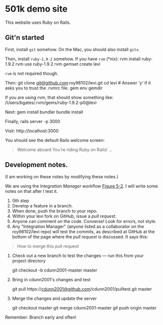 # 501k demo site

This website uses Ruby on Rails.

## Git'n started

First, install `git` somehow. On the Mac, you should also install `gitx`.

Then, install `ruby-1.9.2` somehow. If you have `rvm` (*nix):
    rvm install ruby-1.9.2
    rvm use ruby-1.9.2
    rvm gemset create levi

`rvm` is not required though.

Then:
    git clone git@github.com:roy98102/levi.git
    cd levi
    # Answer 'y' if it asks you to trust the .rvmrc file.
    gem env gemdir

If you are using rvm, that should show something like:
    /Users/bgates/.rvm/gems/ruby-1.9.2-p0@levi

Next:
    gem install bundler
    bundle install

Finally,
    rails server -p 3000

Visit:
  http://localhost:3000

You should see the default Rails welcome screen:
> Welcome aboard
> You're riding Ruby on Rails!
> ...

## Development notes.

(I am working on these notes by modifying these notes.)

We are using the *Integration Manager* workflow [Figure 5-2](http://progit.org/book/ch5-1.html). I will write some notes on that after I test it.

1. 0th step
1. Develop a feature in a branch.
1. When done, push the branch to your repo.
1. Within your levi fork on GitHub, issue a *pull request*.
1. Anyone can comment on the code. Converse! Look for errors, not style.
1. Any "Integration Manager" (anyone listed as a collaborator on the roy98102/levi repo) will test the commits, as described at GitHub at the bottom of the page where the *pull request* is discussed. It says this:

> How to merge this pull request

1. Check out a new branch to test the changes — run this from your project directory
 
    git checkout -b cdunn2001-master master

2. Bring in cdunn2001's changes and test
 
    git pull https://cdunn2001@github.com/cdunn2001/pulltest.git master

3. Merge the changes and update the server
 
    git checkout master
    git merge cdunn2001-master
    git push origin master


Remember: Branch early and often!

